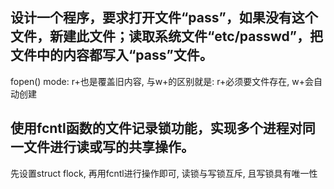 ## 设计一个程序，要求打开文件“pass”，如果没有这个文件，新建此文件；读取系统文件“etc/passwd”，把文件中的内容都写入“pass”文件。
fopen() mode: r+也是覆盖旧内容, 与w+的区别就是: r+必须要文件存在, w+会自动创建

## 使用fcntl函数的文件记录锁功能，实现多个进程对同一文件进行读或写的共享操作。
先设置struct flock, 再用fcntl进行操作即可, 读锁与写锁互斥, 且写锁具有唯一性